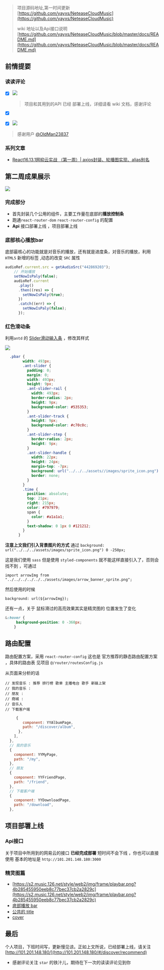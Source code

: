 <!--
 * @Author: yayxs
 * @Date: 2020-08-31 23:17:19
 * @LastEditTime: 2020-09-05 19:51:45
 * @LastEditors: yayxs
 * @Description:
 * @FilePath: \NeteaseCloudMusic\docs\04_核心播放bar.md
 * @
-->



>项目源码地址,第一时间更新 [https://github.com/yayxs/NeteaseCloudMusic](https://github.com/yayxs/NeteaseCloudMusic)
>
>wiki 地址以及Api接口说明  [https://github.com/yayxs/NeteaseCloudMusic/blob/master/docs/README.md](https://github.com/yayxs/NeteaseCloudMusic/blob/master/docs/README.md)



## 前情提要

### 读读评论

- [x] ![](https://p6-juejin.byteimg.com/tos-cn-i-k3u1fbpfcp/ac85299fca4148ac83afa7515a65139c~tplv-k3u1fbpfcp-zoom-1.image)
    
    >项目和其用到的API 已经 部署上线，详细请看  wiki 文档，感谢评论
    
- [x] ![![](https://p6-juejin.byteimg.com/tos-cn-i-k3u1fbpfcp/ac85299fca4148ac83afa7515a65139c~tplv-k3u1fbpfcp-zoom-1.image)](https://p6-juejin.byteimg.com/tos-cn-i-k3u1fbpfcp/d3797bf768034c46815aa268a2fc9277~tplv-k3u1fbpfcp-zoom-1.image)

- [x] ![](https://p9-juejin.byteimg.com/tos-cn-i-k3u1fbpfcp/f4096987921749398d2ae47b94e7794e~tplv-k3u1fbpfcp-zoom-1.image)

>感谢用户 [ @OldMan23837 ](https://juejin.im/user/2119514148314382)

### 系列文章

- [React16.13.1网抑云实战 （第一周）| axios封装、轮播图实现、alias别名](https://juejin.im/post/6866940379866857480#heading-36)

## 第二周成果展示

![](https://p3-juejin.byteimg.com/tos-cn-i-k3u1fbpfcp/3a0f9284a5024944a025bf37ef71c713~tplv-k3u1fbpfcp-zoom-1.image)



### 完成部分

- 首先封装几个公用的组件，主要工作量在底部的**播放控制条**
- 跑通`react-router-dom` `react-router-config` 的配置
- **Api** 接口部署上线  ，项目部署上线



### 底部核心播放bar

底部最核心的功能就是对音乐的播放，还有就是进度条，对音乐的播放，利用 `HTML5` 新增的标签 ,动态的改变 `SRC` 属性

```jsx
audioRef.current.src = getAudioSrc("442869203");
    // 开始播放
    setNowIsPaly(false);
    audioRef.current
      .play()
      .then((res) => {
        setNowIsPaly(true);
      })
      .catch((err) => {
        setNowIsPaly(false);
      });
```

### 红色滑动条

利用`antd` 的 [Slider滑动输入条](https://ant.design/components/slider-cn/)  ，修改其样式

![](https://p9-juejin.byteimg.com/tos-cn-i-k3u1fbpfcp/f882d6d2c9df40aaa57195dddf5facbf~tplv-k3u1fbpfcp-zoom-1.image)

```scss
  .pbar {
        width: 493px;
        .ant-slider {
          padding: 0;
          margin: 0;
          width: 493px;
          height: 9px;
          .ant-slider-rail {
            width: 493px;
            border-radius: 2px;
            height: 9px;
            background-color: #535353;
          }
          .ant-slider-track {
            height: 9px;
            background-color: #c70c0c;
          }
          .ant-slider-step {
            border-radius: 2px;
            height: 9px;
          }
          .ant-slider-handle {
            width: 22px;
            height: 24px;
            margin-top: -7px;
            background: url("../../../assets//images/sprite_icon.png") 0 -250px;
            border: none;
          }
        }
        .time {
          position: absolute;
          top: 21px;
          right: 215px;
          color: #797979;
          span {
            color: #a1a1a1;
          }
          text-shadow: 0 1px 0 #121212;
        }
      }
```

**注意上文我们引入背景图片的方式** 通过 `background: url("../../../assets/images/sprite_icon.png") 0 -250px;`

这是我们使用 `sass`  但是使用  `styled-components` 就不能这样直接引入了，否则会找不到 ，可通过 

```
import arrowImg from "../../../../../../assets/images/arrow_banner_sprite.png";
```

然后使用的时候

```
background: url(${arrowImg});
```

还有一点，关于  鼠标滑过的高亮效果其实是精灵图的 位置发生了变化

```scss
&:hover {
     background-position: 0 -360px;
    }
```

## 路由配置

路由配置方案，采用  `react-router-config` 这也是  官方推荐的静态路由配置方案 ，具体的路由表 见项目 `@/router/routesConfig.js	`

从页面来分析的话

```
// 发现音乐 : 推荐 排行榜 歌单 主播电台 歌手 新碟上架
// 我的音乐 :
// 朋友 :
// 商城 :
// 音乐人
// 下载客户端
```



```js
     {
        component: YYAlbumPage,
        path: "/discover/album",
      },
    ],
  },
  // 我的音乐
  {
    component: YYMyPage,
    path: "/my",
  },
  // 朋友
  {
    component: YYFriendPage,
    path: "/friend",
  },
  // 下载客户端
  {
    component: YYDownloadPage,
    path: "/download",
  },
```



## 项目部署上线

###  Api接口

关于项目中所用到的网易云的接口 **已经完成部署** 短时间不会下线  ，你也可以直接 使用 基本的地址是 `http://101.201.148.180:3000`

### 精灵图篇

- [https://s2.music.126.net/style/web2/img/frame/playbar.png?4b285455950eeb8c77bec37cb2a2829c](https://s2.music.126.net/style/web2/img/frame/playbar.png?4b285455950eeb8c77bec37cb2a2829c)
- [底部播放 bar](https://s2.music.126.net/style/web2/img/frame/statbar.png?fe9bf6f2a8cee166bf1b2ea588744650)
- [公共的 title](https://s2.music.126.net/style/web2/img/index/index.png?4e57335302280b79024e0c6444d40fc2)
- [cover](https://s2.music.126.net/style/web2/img/coverall.png?8e9cf6b243b0ed197db8847d8905d064)

## 最后

个人项目，下班时间写，更新慢见谅。正如上文所说，已经部署上线，请关注  [http://101.201.148.180/](http://101.201.148.180/#/discover/recommend)

- 感谢评论关注 `star` 的铁汁儿，期待在下一次的读读评论见到你